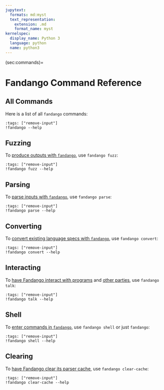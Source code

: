 ```yaml
---
jupytext:
  formats: md:myst
  text_representation:
    extension: .md
    format_name: myst
kernelspec:
  display_name: Python 3
  language: python
  name: python3
---
```


(sec:commands)=
# Fandango Command Reference

## All Commands

Here is a list of all `fandango` commands:

```{code-cell}
:tags: ["remove-input"]
!fandango --help
```


## Fuzzing

To [produce outputs with `fandango`](sec:fuzzing), use `fandango fuzz`:

```{code-cell}
:tags: ["remove-input"]
!fandango fuzz --help
```

## Parsing

To [parse inputs with `fandango`](sec:parsing), use `fandango parse`:

```{code-cell}
:tags: ["remove-input"]
!fandango parse --help
```


## Converting

To [convert existing language specs with `fandango`](sec:converters), use `fandango convert`:

```{code-cell}
:tags: ["remove-input"]
!fandango convert --help
```


## Interacting

To [have Fandango interact with programs](sec:outputs) and [other parties](sec:protocols), use `fandango talk`:

```{code-cell}
:tags: ["remove-input"]
!fandango talk --help
```


## Shell

To [enter commands in `fandango`](sec:shell), use `fandango shell` or just `fandango`:

```{code-cell}
:tags: ["remove-input"]
!fandango shell --help
```


## Clearing

To [have Fandango clear its parser cache](sec:caches), use `fandango clear-cache`:

```{code-cell}
:tags: ["remove-input"]
!fandango clear-cache --help
```
